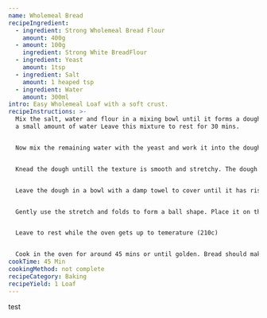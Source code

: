 ```yaml
---
name: Wholemeal Bread
recipeIngredient:
  - ingredient: Strong Wholemeal Bread Flour
    amount: 400g
  - amount: 100g
    ingredient: Strong White BreadFlour
  - ingredient: Yeast
    amount: 1tsp
  - ingredient: Salt
    amount: 1 heaped tsp
  - ingredient: Water
    amount: 300ml
intro: Easy Wholemeal Loaf with a soft crust.
recipeInstructions: >-
  Mix the salt, water and flour in a mixing bowl until it forms a dough. Reserve
  a small amount of water Leave this mixture to rest for 30 mins.


  Now mix the remaining water with the yeast and work it into the dough.


  Knead the dough untill the texture is smooth and stretchy. The dough should no longer be sticky.


  Leave the dough in a bowl with a damp towel to cover until it has risen significantly. (A couple of hours).


  Gently use the stretch and folds to form a ball shape. Place it on the counter and roatate the ball to tighten the gluten across the top of the loaf.


  Leave to rest while the oven gets up to temerature (210c)


  Cook in the oven for around 45 mins or until golden. Bread should make a hollow sound on the bottom when tapped.
cookTime: 45 Min
cookingMethod: not complete
recipeCategory: Baking
recipeYield: 1 Loaf
---
```

test
